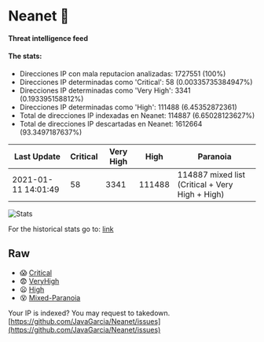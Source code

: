 # Neanet :hocho:
#### Threat intelligence feed
#### The stats:

- Direcciones IP con mala reputacion analizadas: 1727551 (100%)
- Direcciones IP determinadas como 'Critical':  58 (0.00335735384947%)
- Direcciones IP determinadas como 'Very High':  3341 (0.193395158812%)
- Direcciones IP determinadas como 'High':  111488 (6.45352872361)
- Total de direcciones IP indexadas en Neanet:  114887 (6.65028123627%)
- Total de direcciones IP descartadas en Neanet:  1612664 (93.3497187637%)

| Last Update | Critical | Very High | High | Paranoia |
| --- | --- | --- | --- | --- |
| 2021-01-11 14:01:49 | 58 | 3341 | 111488 | 114887 mixed list (Critical + Very High + High)|

![Stats](https://docs.google.com/spreadsheets/d/e/2PACX-1vSnaNMIXVabIpDJjufMlzH7poXnshF3mgd8Is1g9ytUEzVsP5my4Trn8f-xkoLLQ38xpL3HtmUexLo6/pubchart?oid=501124687&format=image)

For the historical stats go to: [link](/stats.csv)
## Raw
- :scream: [Critical](https://raw.githubusercontent.com/JavaGarcia/Neanet/master/blacklists/neanet_critical.txt)
- :fearful: [VeryHigh](https://raw.githubusercontent.com/JavaGarcia/Neanet/master/blacklists/neanet_veryHigh.txtt)
- :frowning: [High](https://raw.githubusercontent.com/JavaGarcia/Neanet/master/blacklists/neanet_high.txt)
- :dizzy_face: [Mixed-Paranoia](https://raw.githubusercontent.com/JavaGarcia/Neanet/master/blacklists/neanet_all.txt)


Your IP is indexed? You may request to takedown. [https://github.com/JavaGarcia/Neanet/issues](https://github.com/JavaGarcia/Neanet/issues)




























































































































































































































































































































































































































































































































































































































































































































































































































































































































































































































































































































































































































































































































































































































































































































































































































































































































































































































































































































































































































































































































































































































































































































































































































































































































































































































































































































































































































































































































































































































































































































































































































































































































































































































































































































































